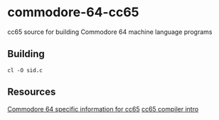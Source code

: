 # commodore-64-cc65
cc65 source for building Commodore 64 machine language programs

## Building
`cl -O sid.c` 

## Resources

[Commodore 64 specific information for cc65](https://cc65.github.io/doc/c64.html#ss8.1)
[cc65 compiler intro](https://cc65.github.io/doc/intro.html)

